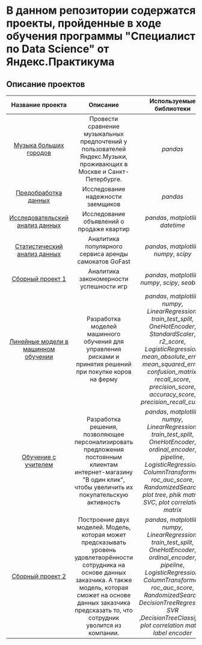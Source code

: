 # В данном репозитории содержатся проекты, пройденные в ходе обучения программы "Специалист по Data Science" от Яндекс.Практикума
## Описание проектов
| Название проекта                                                  | Описание                                              | Используемые библиотеки                      |
| :--------------------:                                            | :---------------------:                               |:---------------------------:                 |
| [Музыка больших городов](https://tinyurl.com/3hs65fh9)            | Провести сравнение музыкальных предпочтений у пользователей Яндекс.Музыки, проживающих в Москве и Санкт-Петербурге.                                                                                                                 | *pandas*                                     |
| [Предобработка данных](https://tinyurl.com/mrxujmhx)              | Исследование надежности заемщиков                     | *pandas*                                     |
| [Исследовательский анализ данных](https://tinyurl.com/5w8m7cyw)   | Исследование объявлений о продаже квартир             | *pandas*, *matplotlib*, *datetime*           |
| [Статистический анализ данных](https://tinyurl.com/p8y7uzdr)      | Аналитика популярного сервиса аренды самокатов GoFast | *pandas*, *matplotlib*, *numpy*, *scipy*     |
| [Сборный проект 1](https://tinyurl.com/5dp5xpz5)                  | Аналитика закономерности успешности игр    | *pandas*, *matplotlib*, *numpy*, *scipy*, *seaborn*    |
| [Линейные модели в машинном обучении](https://tinyurl.com/m5manyhh)   | Разработка моделей машинного обучения для управления рисками и принятия решений при покупке коров на ферму    | *pandas*, *matplotlib*, *numpy*, *LinearRegression*, *train_test_split*, *OneHotEncoder*, *StandardScaler*, *r2_score*, *LogisticRegression*, *mean_absolute_error*, *mean_squared_error*, *confusion_matrix*, *recall_score*, *precision_score*, *accuracy_score*, *precision_recall_curve* |
| [Обучение с учителем](https://tinyurl.com/27hmhcjn)  | Разработка решения, позволяющее персонализировать предложения постоянным клиентам интернет-магазину "В один клик", чтобы увеличить их покупательскую активность    | *pandas*, *matplotlib*, *numpy*, *LinearRegression*, *train_test_split*, *OneHotEncoder*, *ordinal_encoder*, *pipeline*, *LogisticRegression*, *ColumnTransformer*, *roc_auc_score*, *RandomizedSearch*, *plot tree*, *phik matrix*, *SVC*, *plot correlation matrix*|
| [Сборный проект 2](https://tinyurl.com/m98ppaya)  | Построение двух моделей. Модель, которая может предсказывать уровень удовлетворённости сотрудника на основе данных заказчика. А также модель, которая сможет на основе данных заказчика предсказать то, что сотрудник уволится из компании.  | *pandas*, *matplotlib*, *numpy*, *LinearRegression*, *train_test_split*, *OneHotEncoder*, *ordinal_encoder*, *pipeline*, *LogisticRegression*, *ColumnTransformer*, *roc_auc_score*, *RandomizedSearch*, *DecisionTreeRegressor*, *SVR* ,*DecisionTreeClassifier*, *plot correlation matrix*, *label encoder*|
